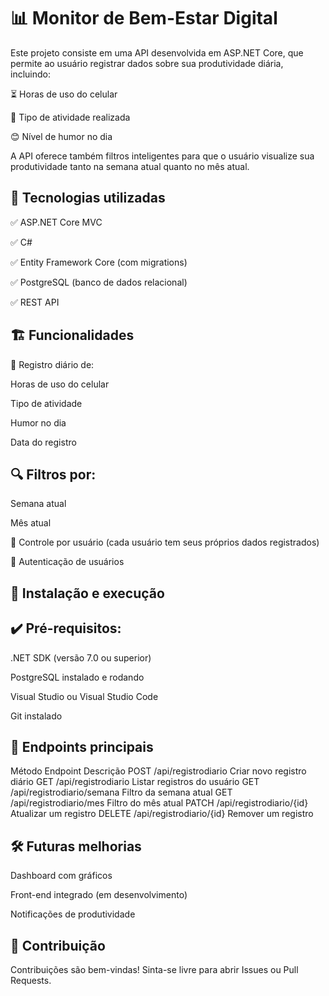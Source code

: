 # 📊 Monitor de Bem-Estar Digital
Este projeto consiste em uma API desenvolvida em ASP.NET Core, que permite ao usuário registrar dados sobre sua produtividade diária, incluindo:

 ⏳ Horas de uso do celular

 🎯 Tipo de atividade realizada

 😊 Nível de humor no dia

A API oferece também filtros inteligentes para que o usuário visualize sua produtividade tanto na semana atual quanto no mês atual.

## 🚀 Tecnologias utilizadas
✅ ASP.NET Core MVC

✅ C#

✅ Entity Framework Core (com migrations)

✅ PostgreSQL (banco de dados relacional)

✅ REST API

## 🏗️ Funcionalidades
📄 Registro diário de:

Horas de uso do celular

Tipo de atividade

Humor no dia

Data do registro

## 🔍 Filtros por:

Semana atual

Mês atual

 👤 Controle por usuário (cada usuário tem seus próprios dados registrados)

 🔐 Autenticação de usuários

## 🔧 Instalação e execução
## ✔️ Pré-requisitos:
.NET SDK (versão 7.0 ou superior)

PostgreSQL instalado e rodando

Visual Studio ou Visual Studio Code

Git instalado


## 📡 Endpoints principais
Método	Endpoint	Descrição
POST	/api/registrodiario	Criar novo registro diário
GET	/api/registrodiario	Listar registros do usuário
GET	/api/registrodiario/semana	Filtro da semana atual
GET	/api/registrodiario/mes	Filtro do mês atual
PATCH	/api/registrodiario/{id}	Atualizar um registro
DELETE	/api/registrodiario/{id}	Remover um registro

## 🛠️ Futuras melhorias
Dashboard com gráficos

Front-end integrado (em desenvolvimento)

Notificações de produtividade

## 🤝 Contribuição
Contribuições são bem-vindas! Sinta-se livre para abrir Issues ou Pull Requests.
